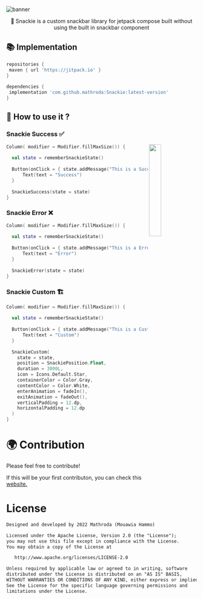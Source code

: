 ![banner](https://user-images.githubusercontent.com/92212925/205930069-886166b7-4c33-47bc-a498-1e82596d0cdd.png)<br>
<p align="center">
🎨 Snackie is a custom snackbar library for jetpack compose built without using the built in snackbar component 
</p>


## 📚 Implementation
```gradle  
repositories {  
 maven { url 'https://jitpack.io' }  
}  
  
dependencies {  
 implementation 'com.github.mathroda:Snackie:latest-version'
}  
```


## 🏅 How to use it ?


### Snackie Success ✅

<img src="https://user-images.githubusercontent.com/92212925/205937500-36dfaa43-8038-4400-ba31-02691b4e6050.gif" align="right" width="25%" />

```kotlin
Column( modifier = Modifier.fillMaxSize()) {
  
  val state = rememberSnackieState()
  
  Button(onClick = { state.addMessage("This is a Success Message!") }) {
      Text(text = "Success")
  }
  
  SnackieSuccess(state = state)
}
```

### Snackie Error ❌
```kotlin
Column( modifier = Modifier.fillMaxSize()) {
  
  val state = rememberSnackieState()
  
  Button(onClick = { state.addMessage("This is a Error Message!") }) {
      Text(text = "Error")
  }
  
  SnackieError(state = state)
}
```

### Snackie Custom 🏗
```kotlin
Column( modifier = Modifier.fillMaxSize()) {
  
  val state = rememberSnackieState()
  
  Button(onClick = { state.addMessage("This is a Custom Message!") }) {
      Text(text = "Custom")
  }
  
  SnackieCustom(
    state = state,
    position = SnackiePosition.Float,
    duration = 3000L,
    icon = Icons.Default.Star,
    containerColor = Color.Gray,
    contentColor = Color.White,
    enterAnimation = fadeIn(),
    exitAnimation = fadeOut(),
    verticalPadding = 12.dp,
    horizontalPadding = 12.dp
  )
}
```

# 🌍 Contribution 

Please feel free to contribute! 

If this will be your first contributon, you can check this [website.](https://opensource.guide/how-to-contribute/)

# License
```xml
Designed and developed by 2022 Mathroda (Mouawia Hammo)

Licensed under the Apache License, Version 2.0 (the "License");
you may not use this file except in compliance with the License.
You may obtain a copy of the License at

   http://www.apache.org/licenses/LICENSE-2.0

Unless required by applicable law or agreed to in writing, software
distributed under the License is distributed on an "AS IS" BASIS,
WITHOUT WARRANTIES OR CONDITIONS OF ANY KIND, either express or implied.
See the License for the specific language governing permissions and
limitations under the License.
```

